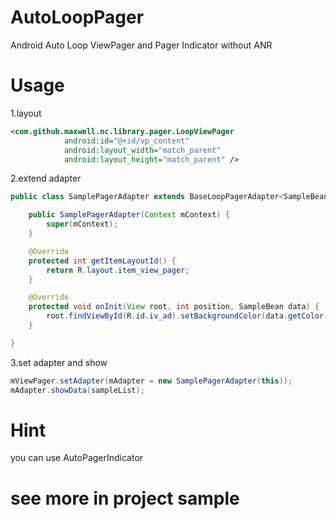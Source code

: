 # AutoLoopPager

Android Auto Loop ViewPager and Pager Indicator without ANR

# Usage

1.layout
```xml
<com.github.maxwell.nc.library.pager.LoopViewPager
            android:id="@+id/vp_content"
            android:layout_width="match_parent"
            android:layout_height="match_parent" />
```
2.extend adapter
```java
public class SamplePagerAdapter extends BaseLoopPagerAdapter<SampleBean> {

    public SamplePagerAdapter(Context mContext) {
        super(mContext);
    }

    @Override
    protected int getItemLayoutId() {
        return R.layout.item_view_pager;
    }

    @Override
    protected void onInit(View root, int position, SampleBean data) {
        root.findViewById(R.id.iv_ad).setBackgroundColor(data.getColor());
    }

}
```
3.set adapter and show
```java
mViewPager.setAdapter(mAdapter = new SamplePagerAdapter(this));
mAdapter.showData(sampleList);
```

# Hint
you can use AutoPagerIndicator

# see more in project sample
